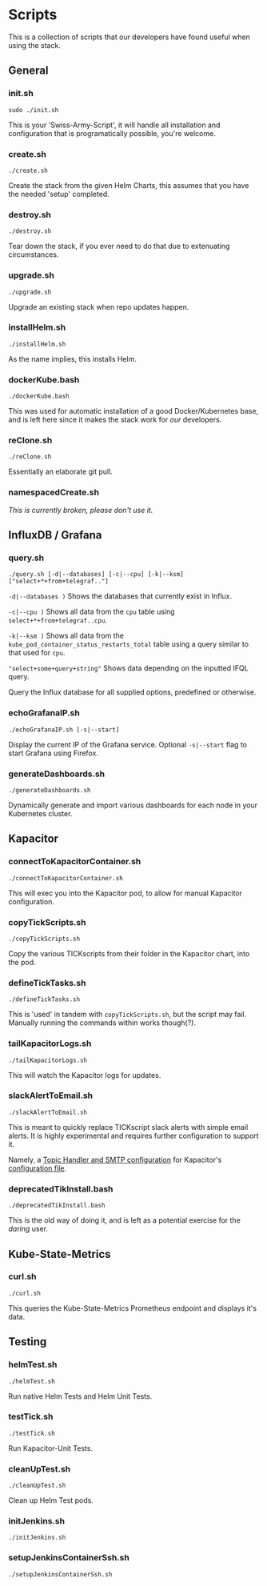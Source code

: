 # Scripts

This is a collection of scripts that our developers have found useful when using the stack.



## General

### init.sh

`sudo ./init.sh`

This is your 'Swiss-Army-Script', it will handle all installation and configuration that is programatically possible, you're welcome.


### create.sh

`./create.sh`

Create the stack from the given Helm Charts, this assumes that you have the needed 'setup' completed.


### destroy.sh

`./destroy.sh`

Tear down the stack, if you ever need to do that due to extenuating circumstances.


### upgrade.sh

`./upgrade.sh`

Upgrade an existing stack when repo updates happen.


### installHelm.sh

`./installHelm.sh`

As the name implies, this installs Helm.


### dockerKube.bash

`./dockerKube.bash`

This was used for automatic installation of a good Docker/Kubernetes base, and is left here since it makes the stack work for *our* developers.


### reClone.sh

`./reClone.sh`

Essentially an elaborate git pull.


### namespacedCreate.sh

*This is currently broken, please don't use it.*



## InfluxDB / Grafana

### query.sh
`./query.sh [-d|--databases] [-c|--cpu] [-k|--ksm] ["select+*+from+telegraf.."]`

`-d|--databases )` Shows the databases that currently exist in Influx.

`-c|--cpu )` Shows all data from the `cpu` table using `select+*+from+telegraf..cpu`.

`-k|--ksm )` Shows all data from the `kube_pod_container_status_restarts_total` table using a query similar to that used for `cpu`.

`"select+some+query+string"` Shows data depending on the inputted IFQL query.

Query the Influx database for all supplied options, predefined or otherwise.


### echoGrafanaIP.sh

`./echoGrafanaIP.sh [-s|--start]`

Display the current IP of the Grafana service. Optional `-s|--start` flag to start Grafana using Firefox.

### generateDashboards.sh

`./generateDashboards.sh`

Dynamically generate and import various dashboards for each node in your Kubernetes cluster.



## Kapacitor

### connectToKapacitorContainer.sh
`./connectToKapacitorContainer.sh`

This will exec you into the Kapacitor pod, to allow for manual Kapacitor configuration.


### copyTickScripts.sh

`./copyTickScripts.sh`

Copy the various TICKscripts from their folder in the Kapacitor chart, into the pod.


### defineTickTasks.sh

`./defineTickTasks.sh`

This is 'used' in tandem with `copyTickScripts.sh`, but the script may fail. Manually running the commands within works though(?).


### tailKapacitorLogs.sh

`./tailKapacitorLogs.sh`

This will watch the Kapacitor logs for updates.

### slackAlertToEmail.sh

`./slackAlertToEmail.sh`

This is meant to quickly replace TICKscript slack alerts with simple email alerts. It is highly experimental and requires further configuration to support it.

Namely, a [Topic Handler and SMTP configuration](https://docs.influxdata.com/kapacitor/v1.5/event_handlers/email/) for Kapacitor's [configuration file](https://github.com/Eliforbes42/cronus-monitoring/blob/master/charts/kapacitor/templates/config.yaml#L114).


### deprecatedTikInstall.bash

`./deprecatedTikInstall.bash`

This is the old way of doing it, and is left as a potential exercise for the *daring* user.



## Kube-State-Metrics

### curl.sh

`./curl.sh`

This queries the Kube-State-Metrics Prometheus endpoint and displays it's data.



## Testing

### helmTest.sh

`./helmTest.sh`

Run native Helm Tests and Helm Unit Tests.

### testTick.sh

`./testTick.sh`

Run Kapacitor-Unit Tests.


### cleanUpTest.sh

`./cleanUpTest.sh`

Clean up Helm Test pods.


### initJenkins.sh

`./initJenkins.sh`


### setupJenkinsContainerSsh.sh

`./setupJenkinsContainerSsh.sh`
